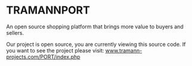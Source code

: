 # TRAMANNPORT
An open source shopping platform that brings more value to buyers and sellers.

Our project is open source, you are currently viewing this source code.
If you want to see the project please visit:
www.tramann-projects.com/PORT/index.php


